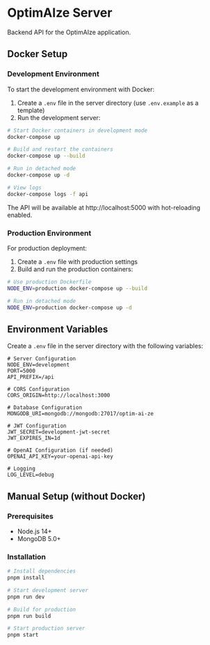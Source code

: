 # OptimAIze Server

Backend API for the OptimAIze application.

## Docker Setup

### Development Environment

To start the development environment with Docker:

1. Create a `.env` file in the server directory (use `.env.example` as a template)
2. Run the development server:

```bash
# Start Docker containers in development mode
docker-compose up

# Build and restart the containers
docker-compose up --build

# Run in detached mode
docker-compose up -d

# View logs
docker-compose logs -f api
```

The API will be available at http://localhost:5000 with hot-reloading enabled.

### Production Environment

For production deployment:

1. Create a `.env` file with production settings
2. Build and run the production containers:

```bash
# Use production Dockerfile
NODE_ENV=production docker-compose up --build

# Run in detached mode
NODE_ENV=production docker-compose up -d
```

## Environment Variables

Create a `.env` file in the server directory with the following variables:

```
# Server Configuration
NODE_ENV=development
PORT=5000
API_PREFIX=/api

# CORS Configuration
CORS_ORIGIN=http://localhost:3000

# Database Configuration
MONGODB_URI=mongodb://mongodb:27017/optim-ai-ze

# JWT Configuration
JWT_SECRET=development-jwt-secret
JWT_EXPIRES_IN=1d

# OpenAI Configuration (if needed)
OPENAI_API_KEY=your-openai-api-key

# Logging
LOG_LEVEL=debug
```

## Manual Setup (without Docker)

### Prerequisites

- Node.js 14+
- MongoDB 5.0+

### Installation

```bash
# Install dependencies
pnpm install

# Start development server
pnpm run dev

# Build for production
pnpm run build

# Start production server
pnpm start
``` 